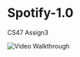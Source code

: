 # Spotify-1.0
CS47 Assign3

<img src='https://imgur.com/JgXnAft.gif' title='Video
Walkthrough' width='' alt='Video Walkthrough' />
